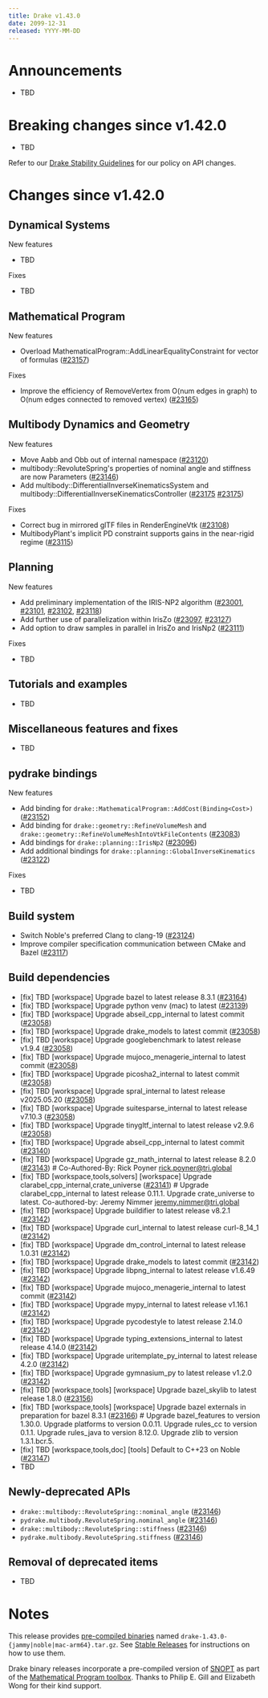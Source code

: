 ```yaml
---
title: Drake v1.43.0
date: 2099-12-31
released: YYYY-MM-DD
---
```


# Announcements

* TBD

# Breaking changes since v1.42.0

* TBD

Refer to our [Drake Stability Guidelines](/stable.html) for our policy
on API changes.

# Changes since v1.42.0

## Dynamical Systems

<!-- <relnotes for systems go here> -->


New features

* TBD

Fixes

* TBD

## Mathematical Program

<!-- <relnotes for solvers go here> -->

New features

* Overload MathematicalProgram::AddLinearEqualityConstraint for vector of formulas ([#23157][_#23157])

Fixes

* Improve the efficiency of RemoveVertex from O(num edges in graph) to O(num edges connected to removed vertex) ([#23165][_#23165])

## Multibody Dynamics and Geometry

<!-- <relnotes for geometry,multibody go here> -->

New features

* Move Aabb and Obb out of internal namespace ([#23120][_#23120])
* multibody::RevoluteSpring's properties of nominal angle and stiffness are now Parameters ([#23146][_#23146])
* Add multibody::DifferentialInverseKinematicsSystem and multibody::DifferentialInverseKinematicsController ([#23175][_#23175] [#23175][_#23175])

Fixes

* Correct bug in mirrored glTF files in RenderEngineVtk ([#23108][_#23108])
* MultibodyPlant's implicit PD constraint supports gains in the near-rigid regime ([#23115][_#23115])

## Planning

<!-- <relnotes for planning go here> -->

New features

* Add preliminary implementation of the IRIS-NP2 algorithm ([#23001][_#23001], [#23101][_#23101], [#23102][_#23102], [#23118][_#23118])
* Add further use of parallelization within IrisZo ([#23097][_#23097], [#23127][_#23127])
* Add option to draw samples in parallel in IrisZo and IrisNp2 ([#23111][_#23111])

Fixes

* TBD

## Tutorials and examples

<!-- <relnotes for examples,tutorials go here> -->

* TBD

## Miscellaneous features and fixes

<!-- <relnotes for common,math,lcm,lcmtypes,manipulation,perception,visualization go here> -->

* TBD

## pydrake bindings

<!-- <relnotes for bindings go here> -->

New features

* Add binding for `drake::MathematicalProgram::AddCost(Binding<Cost>)` ([#23152][_#23152])
* Add binding for `drake::geometry::RefineVolumeMesh` and `drake::geometry::RefineVolumeMeshIntoVtkFileContents` ([#23083][_#23083])
* Add bindings for `drake::planning::IrisNp2` ([#23096][_#23096])
* Add additional bindings for `drake::planning::GlobalInverseKinematics` ([#23122][_#23122])

Fixes

* TBD

## Build system

<!-- <relnotes for cmake,doc,setup,third_party,tools go here> -->

* Switch Noble's preferred Clang to clang-19 ([#23124][_#23124])
* Improve compiler specification communication between CMake and Bazel ([#23117][_#23117])

## Build dependencies

<!-- <relnotes for workspace go here> -->

* [fix] TBD [workspace] Upgrade bazel to latest release 8.3.1 ([#23164][_#23164])
* [fix] TBD [workspace] Upgrade python venv (mac) to latest ([#23139][_#23139])
* [fix] TBD [workspace] Upgrade abseil_cpp_internal to latest commit ([#23058][_#23058])
* [fix] TBD [workspace] Upgrade drake_models to latest commit ([#23058][_#23058])
* [fix] TBD [workspace] Upgrade googlebenchmark to latest release v1.9.4 ([#23058][_#23058])
* [fix] TBD [workspace] Upgrade mujoco_menagerie_internal to latest commit ([#23058][_#23058])
* [fix] TBD [workspace] Upgrade picosha2_internal to latest commit ([#23058][_#23058])
* [fix] TBD [workspace] Upgrade spral_internal to latest release v2025.05.20 ([#23058][_#23058])
* [fix] TBD [workspace] Upgrade suitesparse_internal to latest release v7.10.3 ([#23058][_#23058])
* [fix] TBD [workspace] Upgrade tinygltf_internal to latest release v2.9.6 ([#23058][_#23058])
* [fix] TBD [workspace] Upgrade abseil_cpp_internal to latest commit ([#23140][_#23140])
* [fix] TBD [workspace] Upgrade gz_math_internal to latest release 8.2.0 ([#23143][_#23143])  # Co-Authored-By: Rick Poyner <rick.poyner@tri.global>
* [fix] TBD [workspace,tools,solvers] [workspace] Upgrade clarabel_cpp_internal,crate_universe ([#23141][_#23141])  # Upgrade clarabel_cpp_internal to latest release 0.11.1. Upgrade crate_universe to latest. Co-authored-by: Jeremy Nimmer <jeremy.nimmer@tri.global>
* [fix] TBD [workspace] Upgrade buildifier to latest release v8.2.1 ([#23142][_#23142])
* [fix] TBD [workspace] Upgrade curl_internal to latest release curl-8_14_1 ([#23142][_#23142])
* [fix] TBD [workspace] Upgrade dm_control_internal to latest release 1.0.31 ([#23142][_#23142])
* [fix] TBD [workspace] Upgrade drake_models to latest commit ([#23142][_#23142])
* [fix] TBD [workspace] Upgrade libpng_internal to latest release v1.6.49 ([#23142][_#23142])
* [fix] TBD [workspace] Upgrade mujoco_menagerie_internal to latest commit ([#23142][_#23142])
* [fix] TBD [workspace] Upgrade mypy_internal to latest release v1.16.1 ([#23142][_#23142])
* [fix] TBD [workspace] Upgrade pycodestyle to latest release 2.14.0 ([#23142][_#23142])
* [fix] TBD [workspace] Upgrade typing_extensions_internal to latest release 4.14.0 ([#23142][_#23142])
* [fix] TBD [workspace] Upgrade uritemplate_py_internal to latest release 4.2.0 ([#23142][_#23142])
* [fix] TBD [workspace] Upgrade gymnasium_py to latest release v1.2.0 ([#23142][_#23142])
* [fix] TBD [workspace,tools] [workspace] Upgrade bazel_skylib to latest release 1.8.0 ([#23156][_#23156])
* [fix] TBD [workspace,tools] [workspace] Upgrade bazel externals in preparation for bazel 8.3.1 ([#23166][_#23166])  # Upgrade bazel_features to version 1.30.0. Upgrade platforms to version 0.0.11. Upgrade rules_cc to version 0.1.1. Upgrade rules_java to version 8.12.0. Upgrade zlib to version 1.3.1.bcr.5.
* [fix] TBD [workspace,tools,doc] [tools] Default to C++23 on Noble ([#23147][_#23147])
* TBD

## Newly-deprecated APIs

* `drake::multibody::RevoluteSpring::nominal_angle` ([#23146][_#23146])
* `pydrake.multibody.RevoluteSpring.nominal_angle` ([#23146][_#23146])
* `drake::multibody::RevoluteSpring::stiffness` ([#23146][_#23146])
* `pydrake.multibody.RevoluteSpring.stiffness` ([#23146][_#23146])

## Removal of deprecated items

* TBD

# Notes


This release provides [pre-compiled binaries](https://github.com/RobotLocomotion/drake/releases/tag/v1.43.0) named
``drake-1.43.0-{jammy|noble|mac-arm64}.tar.gz``. See [Stable Releases](/from_binary.html#stable-releases) for instructions on how to use them.

Drake binary releases incorporate a pre-compiled version of [SNOPT](https://ccom.ucsd.edu/~optimizers/solvers/snopt/) as part of the
[Mathematical Program toolbox](https://drake.mit.edu/doxygen_cxx/group__solvers.html). Thanks to
Philip E. Gill and Elizabeth Wong for their kind support.

<!-- <begin issue links> -->
[_#23001]: https://github.com/RobotLocomotion/drake/pull/23001
[_#23058]: https://github.com/RobotLocomotion/drake/pull/23058
[_#23083]: https://github.com/RobotLocomotion/drake/pull/23083
[_#23096]: https://github.com/RobotLocomotion/drake/pull/23096
[_#23097]: https://github.com/RobotLocomotion/drake/pull/23097
[_#23101]: https://github.com/RobotLocomotion/drake/pull/23101
[_#23102]: https://github.com/RobotLocomotion/drake/pull/23102
[_#23108]: https://github.com/RobotLocomotion/drake/pull/23108
[_#23111]: https://github.com/RobotLocomotion/drake/pull/23111
[_#23115]: https://github.com/RobotLocomotion/drake/pull/23115
[_#23117]: https://github.com/RobotLocomotion/drake/pull/23117
[_#23118]: https://github.com/RobotLocomotion/drake/pull/23118
[_#23120]: https://github.com/RobotLocomotion/drake/pull/23120
[_#23122]: https://github.com/RobotLocomotion/drake/pull/23122
[_#23124]: https://github.com/RobotLocomotion/drake/pull/23124
[_#23127]: https://github.com/RobotLocomotion/drake/pull/23127
[_#23139]: https://github.com/RobotLocomotion/drake/pull/23139
[_#23140]: https://github.com/RobotLocomotion/drake/pull/23140
[_#23141]: https://github.com/RobotLocomotion/drake/pull/23141
[_#23142]: https://github.com/RobotLocomotion/drake/pull/23142
[_#23143]: https://github.com/RobotLocomotion/drake/pull/23143
[_#23146]: https://github.com/RobotLocomotion/drake/pull/23146
[_#23147]: https://github.com/RobotLocomotion/drake/pull/23147
[_#23152]: https://github.com/RobotLocomotion/drake/pull/23152
[_#23156]: https://github.com/RobotLocomotion/drake/pull/23156
[_#23157]: https://github.com/RobotLocomotion/drake/pull/23157
[_#23164]: https://github.com/RobotLocomotion/drake/pull/23164
[_#23165]: https://github.com/RobotLocomotion/drake/pull/23165
[_#23166]: https://github.com/RobotLocomotion/drake/pull/23166
[_#23175]: https://github.com/RobotLocomotion/drake/pull/23175
<!-- <end issue links> -->

<!--
  Current oldest_commit fb76c9f44d3ac5d5e530e0c010f462fe40d94c4d (exclusive).
  Current newest_commit 9083b4373ba2c76d4dd8d49cb274e66221341ef0 (inclusive).
-->
